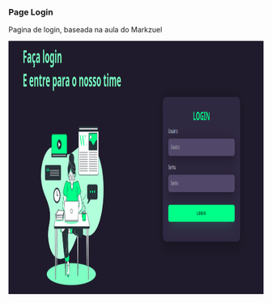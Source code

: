 ### Page Login
<p>Pagina de login, baseada na aula do Markzuel </p>

<div>
<a href="https://page-login-omega.vercel.app/">
<img src="./src/img/pageLogin.png" width="1000" height="500px">
</a>
</div>

